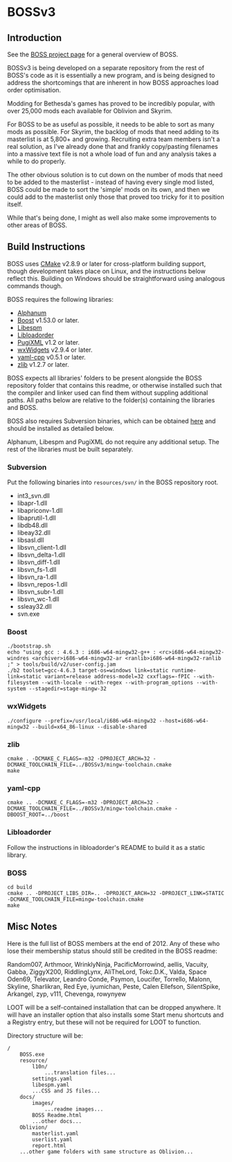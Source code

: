 # BOSSv3

## Introduction

See the [BOSS project page](http://code.google.com/p/better-oblivion-sorting-software/) for a general overview of BOSS.

BOSSv3 is being developed on a separate repository from the rest of BOSS's code as it is essentially a new program, and is being designed to address the shortcomings that are inherent in how BOSS approaches load order optimisation.

Modding for Bethesda's games has proved to be incredibly popular, with over 25,000 mods each available for Oblivion and Skyrim.

For BOSS to be as useful as possible, it needs to be able to sort as many mods as possible. For Skyrim, the backlog of mods that need adding to its masterlist is at 5,800+ and growing. Recruiting extra team members isn't a real solution, as I've already done that and frankly copy/pasting filenames into a massive text file is not a whole load of fun and any analysis takes a while to do properly.

The other obvious solution is to cut down on the number of mods that need to be added to the masterlist - instead of having every single mod listed, BOSS could be made to sort the 'simple' mods on its own, and then we could add to the masterlist only those that proved too tricky for it to position itself.

While that's being done, I might as well also make some improvements to other areas of BOSS.


## Build Instructions

BOSS uses [CMake](http://cmake.org) v2.8.9 or later for cross-platform building support, though development takes place on Linux, and the instructions below reflect this. Building on Windows should be straightforward using analogous commands though.

BOSS requires the following libraries:

* [Alphanum](http://www.davekoelle.com/files/alphanum.hpp)
* [Boost](http://www.boost.org) v1.53.0 or later.
* [Libespm](http://github.com/WrinklyNinja/libespm)
* [Libloadorder](http://github.com/WrinklyNinja/libloadorder)
* [PugiXML](http://code.google.com/p/pugixml/) v1.2 or later.
* [wxWidgets](http://www.wxwidgets.org) v2.9.4 or later.
* [yaml-cpp](http://code.google.com/p/yaml-cpp/) v0.5.1 or later.
* [zlib](http://zlib.net) v1.2.7 or later.


BOSS expects all libraries' folders to be present alongside the BOSS repository folder that contains this readme, or otherwise installed such that the compiler and linker used can find them without suppling additional paths. All paths below are relative to the folder(s) containing the libraries and BOSS.

BOSS also requires Subversion binaries, which can be obtained [here](http://sourceforge.net/projects/win32svn) and should be installed as detailed below.

Alphanum, Libespm and PugiXML do not require any additional setup. The rest of the libraries must be built separately.

### Subversion

Put the following binaries into ```resources/svn/``` in the BOSS repository root.

* int3_svn.dll
* libapr-1.dll
* libapriconv-1.dll
* libaprutil-1.dll
* libdb48.dll
* libeay32.dll
* libsasl.dll
* libsvn_client-1.dll
* libsvn_delta-1.dll
* libsvn_diff-1.dll
* libsvn_fs-1.dll
* libsvn_ra-1.dll
* libsvn_repos-1.dll
* libsvn_subr-1.dll
* libsvn_wc-1.dll
* ssleay32.dll
* svn.exe

### Boost

```
./bootstrap.sh
echo "using gcc : 4.6.3 : i686-w64-mingw32-g++ : <rc>i686-w64-mingw32-windres <archiver>i686-w64-mingw32-ar <ranlib>i686-w64-mingw32-ranlib ;" > tools/build/v2/user-config.jam
./b2 toolset=gcc-4.6.3 target-os=windows link=static runtime-link=static variant=release address-model=32 cxxflags=-fPIC --with-filesystem --with-locale --with-regex --with-program_options --with-system --stagedir=stage-mingw-32
```

### wxWidgets

```
./configure --prefix=/usr/local/i686-w64-mingw32 --host=i686-w64-mingw32 --build=x64_86-linux --disable-shared
```

### zlib

```
cmake . -DCMAKE_C_FLAGS=-m32 -DPROJECT_ARCH=32 -DCMAKE_TOOLCHAIN_FILE=../BOSSv3/mingw-toolchain.cmake
make
```

### yaml-cpp

```
cmake .. -DCMAKE_C_FLAGS=-m32 -DPROJECT_ARCH=32 -DCMAKE_TOOLCHAIN_FILE=../BOSSv3/mingw-toolchain.cmake -DBOOST_ROOT=../boost
```

### Libloadorder

Follow the instructions in libloadorder's README to build it as a static library.

### BOSS

```
cd build
cmake .. -DPROJECT_LIBS_DIR=.. -DPROJECT_ARCH=32 -DPROJECT_LINK=STATIC -DCMAKE_TOOLCHAIN_FILE=mingw-toolchain.cmake
make
```

## Misc Notes

Here is the full list of BOSS members at the end of 2012. Any of these who lose
their membership status should still be credited in the BOSS readme:

Random007, Arthmoor, WrinklyNinja, PacificMorrowind, aellis, Vacuity, Gabba,
ZiggyX200, RiddlingLynx, AliTheLord, Tokc.D.K., Valda, Space Oden69, Televator,
Leandro Conde, Psymon, Loucifer, Torrello, Malonn, Skyline, Sharlikran, Red Eye,
iyumichan, Peste, Calen Ellefson, SilentSpike, Arkangel, zyp, v111, Chevenga,
rowynyew

LOOT will be a self-contained installation that can be dropped anywhere. It will have an installer option that also installs some Start menu shortcuts and a Registry entry, but these will not be required for LOOT to function.

Directory structure will be:

```
/
    BOSS.exe
    resource/
        l10n/
            ...translation files...
        settings.yaml
        libespm.yaml
        ...CSS and JS files...
    docs/
        images/
            ...readme images...
        BOSS Readme.html
        ...other docs...
    Oblivion/
        masterlist.yaml
        userlist.yaml
        report.html
    ...other game folders with same structure as Oblivion...
```
